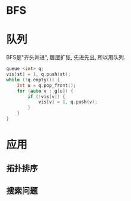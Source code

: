 # BFS



# 队列

BFS是"齐头并进", 层层扩张, 先进先出, 所以用队列.

```cpp
queue <int> q;
vis[st] = 1, q.push(st);
while (!q.empty()) {
    int u = q.pop_front();
    for (auto v : g[u]) {
        if (!vis[v]) {
            vis[v] = 1, q.push(v);
        }
    }
}
```



# 应用

## 拓扑排序

## 搜索问题

